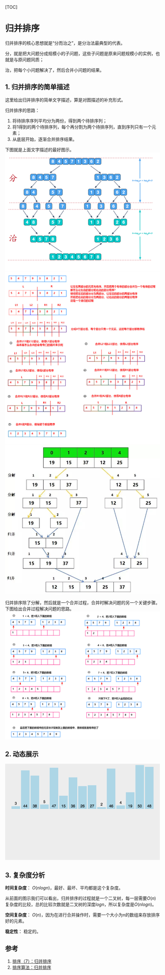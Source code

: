 [TOC]

# 归并排序

归并排序的核心思想就是“分而治之”，是分治法最典型的代表。

分，就是把大问题分成规模小的子问题，这些子问题是原来问题规模小的实例，也就是与原问题同质；

治，把每个小问题解决了，然后合并小问题的结果。

## 1. 归并排序的简单描述

这里给出归并排序的简单文字描述，算是对图描述的补充形式。

归并排序的思路：

1. 将待排序序列平均分为两份，得到两个待排序列；
2. 将1得到的两个待排序列，每个再分割为两个待排序列，直到序列只有一个元素；
3. 从底层开始，逐渐合并排序结果。

下图就是上面文字描述的最好图示。
![2](./images/归并排序/2.png)
![3](./images/归并排序/3.png)
![5](./images/归并排序/5.jpg)

归并排序除了分解，然后就是一个合并过程，合并时解决问题的另一个关键步骤。下图给出合并过程解决问题的思路。
![4](./images/归并排序/4.png)

## 2. 动态展示

![1](./images/归并排序/1.gif)

## 3. 复杂度分析

**时间复杂度**：
$O(nlogn)$，最好、最坏、平均都是这个复杂度。

从前面的图示我们可以看出，归并排序的过程就是一个二叉树，每一层需要$O(n)$复杂度的比较，总的比较次数就是二叉树的深度$logn$，所以复杂度是$O(nlogn)$。

**空间复杂度**：
$O(n)$，因为在进行合并操作时，需要一个大小为n的数组来存放排序好的元素。

**稳定性**：
稳定的。

## 参考

1. [排序（7）：归并排序](https://cuijiahua.com/blog/2018/01/algorithm_7.html)
2. [排序算法：归并排序](https://zhuanlan.zhihu.com/p/36075856)
